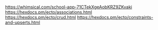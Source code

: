 https://whimsical.com/school-app-71CTekXgeAobKRZ9ZKvaki
https://hexdocs.pm/ecto/associations.html
https://hexdocs.pm/ecto/crud.html
https://hexdocs.pm/ecto/constraints-and-upserts.html

